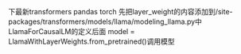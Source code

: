 下最新transformers pandas torch
先把layer_weight的内容添加到/site-packages/transformers/models/llama/modeling_llama.py中LlamaForCausalLM的定义后面 model = LlamaWithLayerWeights.from_pretrained()调用模型
